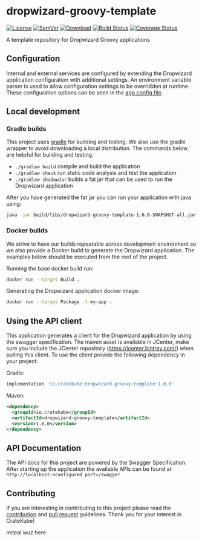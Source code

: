 # dropwizard-groovy-template
[![License](http://img.shields.io/badge/license-APACHE-blue.svg?style=flat)](http://choosealicense.com/licenses/apache-2.0/)
[![SemVer](http://img.shields.io/badge/semver-2.0.0-blue.svg?style=flat)](http://semver.org/spec/v2.0.0)
[![Download](https://api.bintray.com/packages/cratekube/maven/dropwizard-groovy-template-client/images/download.svg)](https://bintray.com/cratekube/maven/dropwizard-groovy-template-client/_latestVersion)
[![Build Status](https://travis-ci.com/cratekube/dropwizard-groovy-template.svg?branch=master)](https://travis-ci.com/cratekube/dropwizard-groovy-template)
[![Coverage Status](https://coveralls.io/repos/github/cratekube/dropwizard-groovy-template/badge.svg?branch=master)](https://coveralls.io/github/cratekube/dropwizard-groovy-template?branch=master)

A template repository for Dropwizard Groovy applications

## Configuration
Internal and external services are configured by extending the Dropwizard application configuration with additional
settings. An environment variable parser is used to allow configuration settings to be overridden at runtime. 
These configuration options can be seen in the [app config file](app.yml).

## Local development

### Gradle builds
This project uses [gradle](https://github.com/gradle/gradle) for building and testing.  We also use the gradle wrapper
to avoid downloading a local distribution.  The commands below are helpful for building and testing.
- `./gradlew build` compile and build the application
- `./gradlew check` run static code analysis and test the application
- `./gradlew shadowJar` builds a fat jar that can be used to run the Dropwizard application

After you have generated the fat jar you can run your application with java using:
```bash
java -jar build/libs/dropwizard-groovy-template-1.0.0-SNAPSHOT-all.jar
```

### Docker builds
We strive to have our builds repeatable across development environment so we also provide a Docker build to generate the
Dropwizard application.  The examples below should be executed from the root of the project.

Running the base docker build run:
```bash
docker run --target Build .
```

Generating the Dropwizard application docker image:
```bash
docker run --target Package -t my-app .
```

## Using the API client
This application generates a client for the Dropwizard application by using the swagger specification.  The maven asset
is available in JCenter, make sure you include the JCenter repository (https://jcenter.bintray.com/) when pulling this
client.  To use the client provide the following dependency in your project:

Gradle:
```groovy
implementation 'io.cratekube:dropwizard-groovy-template:1.0.0'
``` 

Maven:
```xml
<dependency>
  <groupId>io.cratekube</groupId>
  <artifactId>dropwizard-groovy-template</artifactId>
  <version>1.0.0</version>
</dependency>
```

## API Documentation
The API docs for this project are powered by the Swagger Specification. After starting up the application the available
APIs can be found at `http://localhost:<configured port>/swagger`

## Contributing
If you are interesting in contributing to this project please read the [contribution](CONTRIBUTING.md) and 
[pull request](PR_GUIDELINES.md) guidelines.  Thank you for your interest in CrateKube!

miteal wuz here

